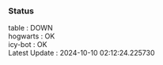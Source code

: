 ### Status


table : DOWN  
hogwarts : OK  
icy-bot : OK  
Latest Update : 2024-10-10 02:12:24.225730
